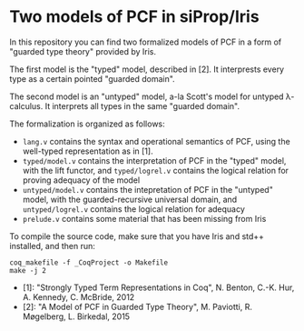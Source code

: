 # Two models of PCF in siProp/Iris

In this repository you can find two formalized models of PCF in a form
of "guarded type theory" provided by Iris.

The first model is the "typed" model, described in [2]. It interprests
every type as a certain pointed "guarded domain".

The second model is an "untyped" model, a-la Scott's model for untyped
λ-calculus. It interprets all types in the same "guarded domain".

The formalization is organized as follows:

- `lang.v` contains the syntax and operational semantics of PCF, using
  the well-typed representation as in [1].
- `typed/model.v` contains the interpretation of PCF in the "typed"
  model, with the lift functor, and `typed/logrel.v` contains the
  logical relation for proving adequacy of the model
- `untyped/model.v` contains the intepretation of PCF in the "untyped"
  model, with the guarded-recursive universal domain, and
  `untyped/logrel.v` contains the logical relation for adequacy
- `prelude.v` contains some material that has been missing from Iris

To compile the source code, make sure that you have Iris and std++ installed, and then run:
```
coq_makefile -f _CoqProject -o Makefile
make -j 2
```

- [1]: "Strongly Typed Term Representations in Coq", N. Benton, C.-K. Hur, A. Kennedy, C. McBride, 2012
- [2]: "A Model of PCF in Guarded Type Theory", M. Paviotti, R. Møgelberg, L. Birkedal, 2015
